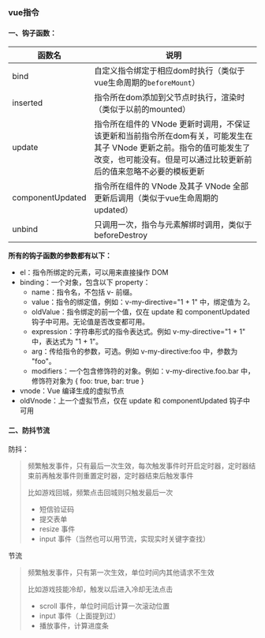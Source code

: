 ### vue指令

#### 一、钩子函数：

| 函数名           | 说明                                                         |
| ---------------- | ------------------------------------------------------------ |
| bind             | 自定义指令绑定于相应dom时执行（类似于vue生命周期的`beforeMount`） |
| inserted         | 指令所在dom添加到父节点时执行，渲染时（类似于以前的mounted） |
| update           | 指令所在组件的 VNode 更新时调用，不保证该更新和当前指令所在dom有关，可能发生在其子 VNode 更新之前。指令的值可能发生了改变，也可能没有。但是可以通过比较更新前后的值来忽略不必要的模板更新 |
| componentUpdated | 指令所在组件的 VNode 及其子 VNode 全部更新后调用（类似于vue生命周期的updated） |
| unbind           | 只调用一次，指令与元素解绑时调用，类似于beforeDestroy        |

**所有的钩子函数的参数都有以下：**

- el：指令所绑定的元素，可以用来直接操作 DOM
- binding：一个对象，包含以下 property：
  - name：指令名，不包括 v- 前缀。
  - value：指令的绑定值，例如：v-my-directive="1 + 1" 中，绑定值为 2。
  - oldValue：指令绑定的前一个值，仅在 update 和 componentUpdated 钩子中可用。无论值是否改变都可用。
  - expression：字符串形式的指令表达式。例如 v-my-directive="1 + 1" 中，表达式为 "1 + 1"。
  - arg：传给指令的参数，可选。例如 v-my-directive:foo 中，参数为 "foo"。
  - modifiers：一个包含修饰符的对象。例如：v-my-directive.foo.bar 中，修饰符对象为 { foo: true, bar: true }
- vnode：Vue 编译生成的虚拟节点
- oldVnode：上一个虚拟节点，仅在 update 和 componentUpdated 钩子中可用
  



#### 二、防抖节流

防抖：

> 频繁触发事件，只有最后一次生效，每次触发事件时开启定时器，定时器结束前再触发事件则重置定时器，定时器结束后触发事件
>
> 比如游戏回城，频繁点击回城则只触发最后一次
>
> - 短信验证码
> - 提交表单
> - resize 事件
> - input 事件（当然也可以用节流，实现实时关键字查找）



节流

> 频繁触发事件，只有第一次生效，单位时间内其他请求不生效
>
> 比如游戏技能冷却，触发以后进入冷却无法点击
>
> - scroll 事件，单位时间后计算一次滚动位置
> - input 事件（上面提到过）
> - 播放事件，计算进度条

```js

```

